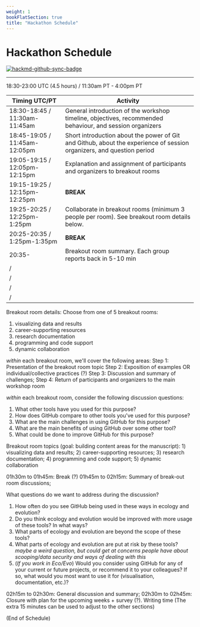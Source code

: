 ```yaml
---
weight: 1
bookFlatSection: true
title: "Hackathon Schedule"
---
```


# Hackathon Schedule

[![hackmd-github-sync-badge](https://hackmd.io/FOu6L9mUTeWfhtQJRCbz4g/badge)](https://hackmd.io/FOu6L9mUTeWfhtQJRCbz4g)

---

18:30-23:00 UTC (4.5 hours) / 11:30am PT - 4:00pm PT

| Timing UTC/PT | Activity |
| ----------- | --------------------------------------------------------------------------------------------------------------------- |
| 18:30-18:45 / 11:30am-11:45am | General introduction of the workshop timeline, objectives, recommended behaviour, and session organizers              |
| 18:45-19:05 / 11:45am-12:05pm | Short introduction about the power of Git and Github, about the experience of session organizers, and question period |//question from Emma: do you think we should use any visuals for this portion?
| 19:05-19:15 / 12:05pm-12:15pm | Explanation and assignment of participants and organizers to breakout rooms|
|19:15-19:25 / 12:15pm-12:25pm| **BREAK** |
|19:25-20:25 / 12:25pm-1:25pm | Collaborate in breakout rooms (minimum 3 people per room). See breakout room details below.
|20:25-20:35 / 1:25pm-1:35pm| **BREAK**|
|20:35-             | Breakout room summary. Each group reports back in 5-10 min|
|  /            |                                                                                                                       |
|   /          |                                                                                                                       |
|    /         |                                                                                                                       |
|     /        |                                                                                                                       |

Breakout room details:
Choose from one of 5 breakout rooms:
1) visualizing data and results
2) career-supporting resources
3) research documentation
4) programming and code support
5) dynamic collaboration

*within* each breakout room, we'll cover the following areas:
Step 1: Presentation of the breakout room topic
Step 2: Exposition of examples OR individual/collective practices (?)
Step 3: Discussion and summary of challenges;
Step 4: Return of participants and organizers to the main workshop room

*within* each breakout room, consider the following discussion questions:
1) What other tools have you used for this purpose?
2) How does GitHub compare to other tools you've used for this purpose?
3) What are the main challenges in using GitHub for this purpose?
4) What are the main benefits of using GitHub over some other tool?
5) What could be done to improve GitHub for this purpose?

Breakout room topics (goal: building content areas for the manuscript): 1) visualizing data and results; 2) career-supporting resources; 3) research documentation; 4) programming and code support; 5) dynamic collaboration
     
01h30m to 01h45m: Break (?)
01h45m to 02h15m: Summary of break-out room discussions;

What questions do we want to address during the discussion?
1) How often do you see GitHub being used in these ways in ecology and evolution? 
2) Do you think ecology and evolution would be improved with more usage of these tools? In what ways? 
3) What parts of ecology and evolution are beyond the scope of these tools? 
4) What parts of ecology and evolution are put at risk by these tools? *maybe a weird question, but could get at concerns people have about scooping/data security and ways of dealing with this*
5) (*If you work in Eco/Evo*) Would you consider using GitHub for any of your current or future projects, or recommend it to your colleagues? If so, what would you most want to use it for (visualisation, documentation, etc.)?

02h15m to 02h30m: General discussion and summary;
02h30m to 02h45m: Closure with plan for the upcoming weeks + survey (?).
Writing time
(The extra 15 minutes can be used to adjust to the other sections)

(End of Schedule)
